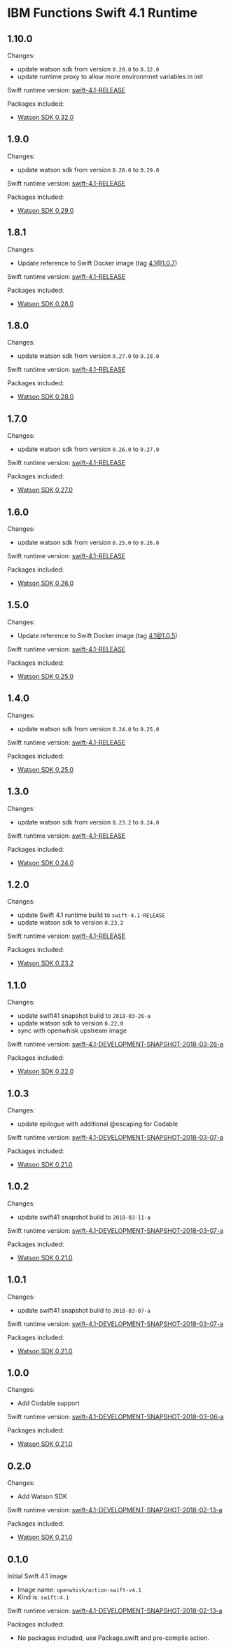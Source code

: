 # IBM Functions Swift 4.1 Runtime

## 1.10.0
Changes:
  - update watson sdk from version `0.29.0` to `0.32.0`
  - update runtime proxy to allow more environmnet variables in init

Swift runtime version: [swift-4.1-RELEASE](https://swift.org/builds/swift-4.1-release/ubuntu1404/swift-4.1-RELEASE/swift-4.1-RELEASE-ubuntu14.04.tar.gz)

Packages included:
  - [Watson SDK 0.32.0](https://github.com/watson-developer-cloud/swift-sdk/releases/tag/v0.32.0)

## 1.9.0
Changes:
  - update watson sdk from version `0.28.0` to `0.29.0`

Swift runtime version: [swift-4.1-RELEASE](https://swift.org/builds/swift-4.1-release/ubuntu1404/swift-4.1-RELEASE/swift-4.1-RELEASE-ubuntu14.04.tar.gz)

Packages included:
  - [Watson SDK 0.29.0](https://github.com/watson-developer-cloud/swift-sdk/releases/tag/v0.29.0)

## 1.8.1
Changes:
  - Update reference to Swift Docker image (tag 4.1@1.0.7)

Swift runtime version: [swift-4.1-RELEASE](https://swift.org/builds/swift-4.1-release/ubuntu1404/swift-4.1-RELEASE/swift-4.1-RELEASE-ubuntu14.04.tar.gz)

Packages included:
  - [Watson SDK 0.28.0](https://github.com/watson-developer-cloud/swift-sdk/releases/tag/v0.28.0)

## 1.8.0
Changes:
  - update watson sdk from version `0.27.0` to `0.28.0`

Swift runtime version: [swift-4.1-RELEASE](https://swift.org/builds/swift-4.1-release/ubuntu1404/swift-4.1-RELEASE/swift-4.1-RELEASE-ubuntu14.04.tar.gz)

Packages included:
  - [Watson SDK 0.28.0](https://github.com/watson-developer-cloud/swift-sdk/releases/tag/v0.28.0)

## 1.7.0
Changes:
  - update watson sdk from version `0.26.0` to `0.27.0`

Swift runtime version: [swift-4.1-RELEASE](https://swift.org/builds/swift-4.1-release/ubuntu1404/swift-4.1-RELEASE/swift-4.1-RELEASE-ubuntu14.04.tar.gz)

Packages included:
  - [Watson SDK 0.27.0](https://github.com/watson-developer-cloud/swift-sdk/releases/tag/v0.27.0)

## 1.6.0
Changes:
  - update watson sdk from version `0.25.0` to `0.26.0`

Swift runtime version: [swift-4.1-RELEASE](https://swift.org/builds/swift-4.1-release/ubuntu1404/swift-4.1-RELEASE/swift-4.1-RELEASE-ubuntu14.04.tar.gz)

Packages included:
  - [Watson SDK 0.26.0](https://github.com/watson-developer-cloud/swift-sdk/releases/tag/v0.26.0)

## 1.5.0
Changes:
  - Update reference to Swift Docker image (tag 4.1@1.0.5)

Swift runtime version: [swift-4.1-RELEASE](https://swift.org/builds/swift-4.1-release/ubuntu1404/swift-4.1-RELEASE/swift-4.1-RELEASE-ubuntu14.04.tar.gz)

Packages included:
  - [Watson SDK 0.25.0](https://github.com/watson-developer-cloud/swift-sdk/releases/tag/v0.25.0)

## 1.4.0
Changes:
  - update watson sdk from version `0.24.0` to `0.25.0`

Swift runtime version: [swift-4.1-RELEASE](https://swift.org/builds/swift-4.1-release/ubuntu1404/swift-4.1-RELEASE/swift-4.1-RELEASE-ubuntu14.04.tar.gz)

Packages included:
  - [Watson SDK 0.25.0](https://github.com/watson-developer-cloud/swift-sdk/releases/tag/v0.25.0)

## 1.3.0
Changes:
  - update watson sdk from version `0.23.2` to `0.24.0`

Swift runtime version: [swift-4.1-RELEASE](https://swift.org/builds/swift-4.1-release/ubuntu1404/swift-4.1-RELEASE/swift-4.1-RELEASE-ubuntu14.04.tar.gz)

Packages included:
  - [Watson SDK 0.24.0](https://github.com/watson-developer-cloud/swift-sdk/releases/tag/v0.24.0)

## 1.2.0
Changes:
  - update Swift 4.1 runtime build to `swift-4.1-RELEASE`
  - update watson sdk to version `0.23.2`

Swift runtime version: [swift-4.1-RELEASE](https://swift.org/builds/swift-4.1-release/ubuntu1404/swift-4.1-RELEASE/swift-4.1-RELEASE-ubuntu14.04.tar.gz)

Packages included:
  - [Watson SDK 0.23.2](https://github.com/watson-developer-cloud/swift-sdk/releases/tag/v0.23.2)

## 1.1.0
Changes:
  - update swift41 snapshot build to `2018-03-26-a`
  - update watson sdk to version `0.22.0`
  - sync with openwhisk upstream image

Swift runtime version: [swift-4.1-DEVELOPMENT-SNAPSHOT-2018-03-26-a](https://swift.org/builds/swift-4.1-branch/ubuntu1404/swift-4.1-DEVELOPMENT-SNAPSHOT-2018-03-26-a/swift-4.1-DEVELOPMENT-SNAPSHOT-2018-03-26-a-ubuntu14.04.tar.gz)

Packages included:
  - [Watson SDK 0.22.0](https://github.com/watson-developer-cloud/swift-sdk/releases/tag/v0.22.0)

## 1.0.3
Changes:
  - update epilogue with additional @escaping for Codable

Swift runtime version: [swift-4.1-DEVELOPMENT-SNAPSHOT-2018-03-07-a](https://swift.org/builds/swift-4.1-branch/ubuntu1404/swift-4.1-DEVELOPMENT-SNAPSHOT-2018-03-11-a/swift-4.1-DEVELOPMENT-SNAPSHOT-2018-03-11-a-ubuntu14.04.tar.gz)

Packages included:
  - [Watson SDK 0.21.0](https://github.com/watson-developer-cloud/swift-sdk/releases/tag/v0.21.0)

## 1.0.2
Changes:
  - update swift41 snapshot build to `2018-03-11-a`

Swift runtime version: [swift-4.1-DEVELOPMENT-SNAPSHOT-2018-03-07-a](https://swift.org/builds/swift-4.1-branch/ubuntu1404/swift-4.1-DEVELOPMENT-SNAPSHOT-2018-03-11-a/swift-4.1-DEVELOPMENT-SNAPSHOT-2018-03-11-a-ubuntu14.04.tar.gz)

Packages included:
  - [Watson SDK 0.21.0](https://github.com/watson-developer-cloud/swift-sdk/releases/tag/v0.21.0)

## 1.0.1
Changes:
  - update swift41 snapshot build to `2018-03-07-a`

Swift runtime version: [swift-4.1-DEVELOPMENT-SNAPSHOT-2018-03-07-a](https://swift.org/builds/swift-4.1-branch/ubuntu1404/swift-4.1-DEVELOPMENT-SNAPSHOT-2018-03-07-a/swift-4.1-DEVELOPMENT-SNAPSHOT-2018-03-07-a-ubuntu14.04.tar.gz)

Packages included:
  - [Watson SDK 0.21.0](https://github.com/watson-developer-cloud/swift-sdk/releases/tag/v0.21.0)

## 1.0.0
Changes:
  - Add Codable support

Swift runtime version: [swift-4.1-DEVELOPMENT-SNAPSHOT-2018-03-06-a](https://swift.org/builds/swift-4.1-branch/ubuntu1404/swift-4.1-DEVELOPMENT-SNAPSHOT-2018-03-06-a/swift-4.1-DEVELOPMENT-SNAPSHOT-2018-03-06-a-ubuntu14.04.tar.gz)

Packages included:
  - [Watson SDK 0.21.0](https://github.com/watson-developer-cloud/swift-sdk/releases/tag/v0.21.0)

## 0.2.0
Changes:
  - Add Watson SDK

Swift runtime version: [swift-4.1-DEVELOPMENT-SNAPSHOT-2018-02-13-a](https://swift.org/builds/swift-4.1-branch/ubuntu1404/swift-4.1-DEVELOPMENT-SNAPSHOT-2018-02-13-a/swift-4.1-DEVELOPMENT-SNAPSHOT-2018-02-13-a-ubuntu14.04.tar.gz)

Packages included:
  - [Watson SDK 0.21.0](https://github.com/watson-developer-cloud/swift-sdk/releases/tag/v0.21.0)

## 0.1.0
Initial Swift 4.1 image
  - Image name: `openwhisk/action-swift-v4.1`
  - Kind is: `swift:4.1`

Swift runtime version: [swift-4.1-DEVELOPMENT-SNAPSHOT-2018-02-13-a](https://swift.org/builds/swift-4.1-branch/ubuntu1404/swift-4.1-DEVELOPMENT-SNAPSHOT-2018-02-13-a/swift-4.1-DEVELOPMENT-SNAPSHOT-2018-02-13-a-ubuntu14.04.tar.gz)

Packages included:
  - No packages included, use Package.swift and pre-compile action.
